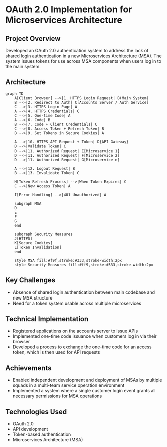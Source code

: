 # OAuth 2.0 Implementation for Microservices Architecture

## Project Overview
Developed an OAuth 2.0 authentication system to address the lack of shared login authentication in a new Microservices Architecture (MSA). The system issues tokens for use across MSA components when users log in to the main system.

## Architecture
```mermaid
graph TD
    A[Client Browser] -->|1. HTTPS Login Request| B(Main System)
    B -->|2. Redirect to Auth| C[Accounts Server / Auth Service]
    C -->|3. HTTPS Login Page| A
    A -->|4. HTTPS Credentials| C
    C -->|5. One-time Code| A
    A -->|6. Code| B
    B -->|7. Code + Client Credentials| C
    C -->|8. Access Token + Refresh Token| B
    B -->|9. Set Tokens in Secure Cookies| A

    A -->|10. HTTPS API Request + Token| D{API Gateway}
    D -->|Validate Token| C
    D -->|11. Authorized Request| E[Microservice 1]
    D -->|11. Authorized Request| F[Microservice 2]
    D -->|11. Authorized Request| G[Microservice n]

    A -->|12. Logout Request| B
    B -->|13. Invalidate Token| C

    H[Token Refresh Process] -->|When Token Expires| C
    C -->|New Access Token| A

    I[Error Handling] -->|401 Unauthorized| A

    subgraph MSA
    D
    E
    F
    G
    end

    subgraph Security Measures
    J[HTTPS]
    K[Secure Cookies]
    L[Token Invalidation]
    end

    style MSA fill:#f9f,stroke:#333,stroke-width:2px
    style Security Measures fill:#ff9,stroke:#333,stroke-width:2px
```

## Key Challenges
- Absence of shared login authentication between main codebase and new MSA structure
- Need for a token system usable across multiple microservices

## Technical Implementation
- Registered applications on the accounts server to issue APIs
- Implemented one-time code issuance when customers log in via their browser
- Developed a process to exchange the one-time code for an access token, which is then used for API requests

## Achievements
- Enabled independent development and deployment of MSAs by multiple squads in a multi-team service operation environment
- Implemented a system where a single customer login event grants all necessary permissions for MSA operations

## Technologies Used
- OAuth 2.0
- API development
- Token-based authentication
- Microservices Architecture (MSA)
